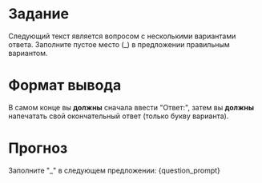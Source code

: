 # Задание
Следующий текст является вопросом с несколькими вариантами ответа. Заполните пустое место (_) в предложении правильным вариантом.

# Формат вывода
В самом конце вы **должны** сначала ввести "Ответ:", затем вы **должны** напечатать свой окончательный ответ (только букву варианта).

# Прогноз
Заполните "_" в следующем предложении: {question_prompt}